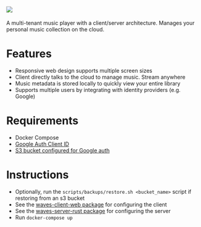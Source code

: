 # <img src="https://s3-us-west-2.amazonaws.com/assets.wavesmusicplayer.com/waves-logo-full.png"/>

A multi-tenant music player with a client/server architecture.
Manages your personal music collection on the cloud.

# Features

- Responsive web design supports multiple screen sizes
- Client directly talks to the cloud to manage music. Stream anywhere
- Music metadata is stored locally to quickly view your entire library
- Supports multiple users by integrating with identity providers (e.g. Google)

# Requirements

- Docker Compose
- [Google Auth Client ID](https://developers.google.com/identity/sign-in/web/sign-in)
- [S3 bucket configured for Google auth](./aws)

# Instructions

- Optionally, run the `scripts/backups/restore.sh <bucket_name>` script if restoring from an s3 bucket
- See the [waves-client-web package](./packages/waves-client-web) for configuring the client
- See the [waves-server-rust package](./packages/waves-server-rust) for configuring the server
- Run `docker-compose up`
